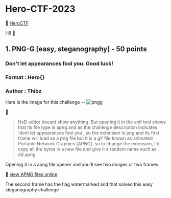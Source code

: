 # Hero-CTF-2023
:mushroom: [HeroCTF](https://www.heroctf.fr/) 

Hi! :wave:

## 1. PNG-G [easy, steganography] - 50 points

### Don't let appearances fool you. Good luck!
### Format : Hero{}
### Author : Thibz

Here is the image for this challenge --
![pngg](https://github.com/cosmoshivani/Hero-CTF-2023/assets/47838688/54ecc13e-71f1-4aa2-bd78-b8f41e4c848f)

:thought_balloon: 
> HxD editor doesnt show anything. But opening it in the exif tool shows that its file type is apng
and as the challenge description indicates 'dont let appearances fool you', so the extension is png and its first frame will load as a png file but it is a gif file known as animated Portable Network Graphics [APNG]. so to change the extension, I'd copy all the bytes in a new file and give it a random name such as dd.apng

Opening it in a apng file opener and you'll see two images or two frames 

:mushroom: [view APNG files online](https://products.groupdocs.app/viewer/apng)

The second frame has the flag watermarked and that solved this easy steganography challenge

